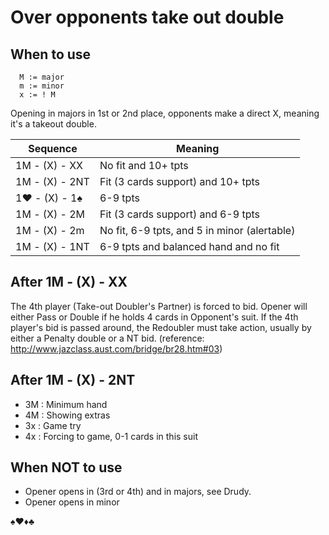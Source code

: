 # Over opponents take out double



## When to use

````
  M := major
  m := minor
  x := ! M
````

Opening in majors in 1st or 2nd place, opponents make a direct X, meaning it's a takeout double.

| Sequence | Meaning |
| ---- | ---- |
| 1M - (X) - XX | No fit and 10+ tpts |
| 1M - (X) - 2NT | Fit (3 cards support) and 10+ tpts |
| 1♥ - (X) - 1♠  | 6-9 tpts |
| 1M - (X) - 2M  | Fit (3 cards support) and 6-9 tpts |
| 1M - (X) - 2m  | No fit, 6-9 tpts, and 5 in minor (alertable) |
| 1M - (X) - 1NT  | 6-9 tpts and balanced hand and no fit |

## After 1M - (X) - XX

The 4th player (Take-out Doubler's Partner) is forced to bid. Opener will either Pass or Double if he holds 4 cards in Opponent's suit.
If the 4th player's bid is passed around, the Redoubler must take action, usually by either a Penalty double or a NT bid. (reference: http://www.jazclass.aust.com/bridge/br28.htm#03)

## After 1M - (X) - 2NT

- 3M : Minimum hand
- 4M : Showing extras
- 3x : Game try
- 4x : Forcing to game, 0-1 cards in this suit

## When NOT to use 
- Opener opens in (3rd or 4th) and in majors, see Drudy.
- Opener opens in minor


♠♥♦♣
